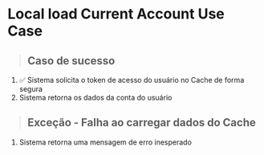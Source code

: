 # Local load Current Account Use Case

> ## Caso de sucesso

1. ✅ Sistema solicita o token de acesso do usuário no Cache de forma segura
2. Sistema retorna os dados da conta do usuário

> ## Exceção - Falha ao carregar dados do Cache

1. Sistema retorna uma mensagem de erro inesperado
